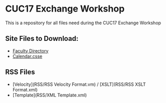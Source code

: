 # CUC17 Exchange Workshop
This is a repository for all files need during the CUC17 Exchange Workshop




## Site Files to Download:
* [Faculty Directory](FacultyDirectory.csse)
* [Calendar.csse](Calendar.csse)



## RSS Files
- [Velocity](RSS/RSS Velocity Format.vm) / [XSLT](RSS/RSS XSLT Format.xml)
- [Template](RSS/XML Template.xml)
